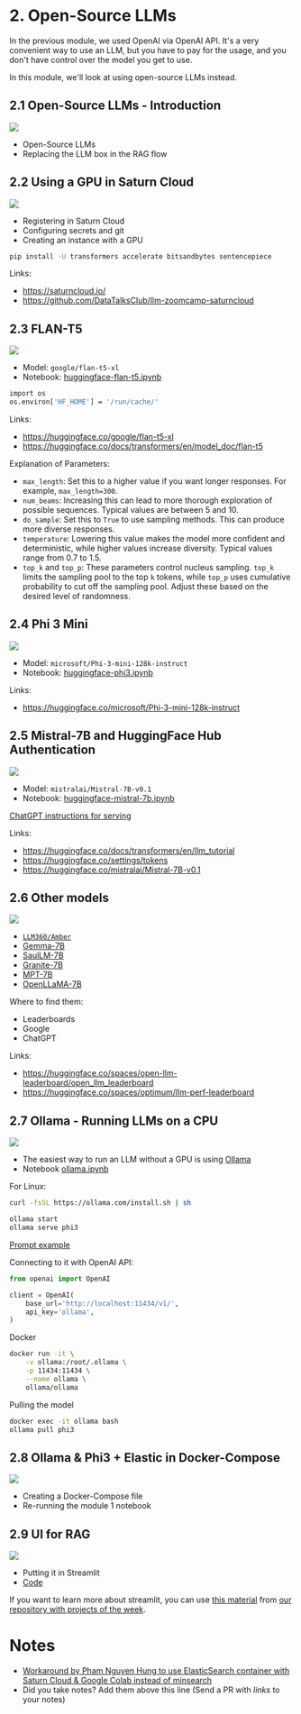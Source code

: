 # 2. Open-Source LLMs

In the previous module, we used OpenAI via OpenAI API. It's
a very convenient way to use an LLM, but you have to pay 
for the usage, and you don't have control over the 
model you get to use.

In this module, we'll look at using open-source LLMs instead.

## 2.1 Open-Source LLMs - Introduction

<a href="https://www.youtube.com/watch?v=ATchkIRsH4g&list=PL3MmuxUbc_hIB4fSqLy_0AfTjVLpgjV3R">
  <img src="https://markdown-videos-api.jorgenkh.no/youtube/ATchkIRsH4g">
</a>

* Open-Source LLMs
* Replacing the LLM box in the RAG flow

## 2.2 Using a GPU in Saturn Cloud

<a href="https://www.youtube.com/watch?v=E0cAqBWfJYY&list=PL3MmuxUbc_hIB4fSqLy_0AfTjVLpgjV3R">
  <img src="https://markdown-videos-api.jorgenkh.no/youtube/E0cAqBWfJYY">
</a>

* Registering in Saturn Cloud
* Configuring secrets and git
* Creating an instance with a GPU

```bash
pip install -U transformers accelerate bitsandbytes sentencepiece
```

Links:

* https://saturncloud.io/
* https://github.com/DataTalksClub/llm-zoomcamp-saturncloud


## 2.3 FLAN-T5

<a href="https://www.youtube.com/watch?v=a86iTyxnFE4&list=PL3MmuxUbc_hIB4fSqLy_0AfTjVLpgjV3R">
  <img src="https://markdown-videos-api.jorgenkh.no/youtube/a86iTyxnFE4">
</a>

* Model: `google/flan-t5-xl`
* Notebook: [huggingface-flan-t5.ipynb](huggingface-flan-t5.ipynb)

```bash
import os
os.environ['HF_HOME'] = '/run/cache/'
```

Links:

* https://huggingface.co/google/flan-t5-xl
* https://huggingface.co/docs/transformers/en/model_doc/flan-t5

Explanation of Parameters:

* `max_length`: Set this to a higher value if you want longer responses. For example, `max_length=300`.
* `num_beams`: Increasing this can lead to more thorough exploration of possible sequences. Typical values are between 5 and 10.
* `do_sample`: Set this to `True` to use sampling methods. This can produce more diverse responses.
* `temperature`: Lowering this value makes the model more confident and deterministic, while higher values increase diversity. Typical values range from 0.7 to 1.5.
* `top_k` and `top_p`: These parameters control nucleus sampling. `top_k` limits the sampling pool to the top `k` tokens, while `top_p` uses cumulative probability to cut off the sampling pool. Adjust these based on the desired level of randomness.


## 2.4 Phi 3 Mini

<a href="https://www.youtube.com/watch?v=8KH6AS2PqWk&list=PL3MmuxUbc_hIB4fSqLy_0AfTjVLpgjV3R">
  <img src="https://markdown-videos-api.jorgenkh.no/youtube/8KH6AS2PqWk">
</a>

* Model: `microsoft/Phi-3-mini-128k-instruct`
* Notebook: [huggingface-phi3.ipynb](huggingface-phi3.ipynb)


Links:

* https://huggingface.co/microsoft/Phi-3-mini-128k-instruct

## 2.5 Mistral-7B and HuggingFace Hub Authentication

<a href="https://www.youtube.com/watch?v=TdVEOzSoUCs&list=PL3MmuxUbc_hIB4fSqLy_0AfTjVLpgjV3R">
  <img src="https://markdown-videos-api.jorgenkh.no/youtube/TdVEOzSoUCs">
</a>

* Model: `mistralai/Mistral-7B-v0.1`
* Notebook: [huggingface-mistral-7b.ipynb](huggingface-mistral-7b.ipynb)

[ChatGPT instructions for serving](serving-hugging-face-models.md) 


Links:

* https://huggingface.co/docs/transformers/en/llm_tutorial
* https://huggingface.co/settings/tokens
* https://huggingface.co/mistralai/Mistral-7B-v0.1


## 2.6 Other models

<a href="https://www.youtube.com/watch?v=GzPV_HTmCkc&list=PL3MmuxUbc_hIB4fSqLy_0AfTjVLpgjV3R">
  <img src="https://markdown-videos-api.jorgenkh.no/youtube/GzPV_HTmCkc">
</a>

* [`LLM360/Amber`](https://huggingface.co/LLM360/Amber)
* [Gemma-7B](https://huggingface.co/blog/gemma)
* [SaulLM-7B](https://huggingface.co/papers/2403.03883) 
* [Granite-7B](https://huggingface.co/ibm-granite/granite-7b-base)
* [MPT-7B](https://huggingface.co/mosaicml/mpt-7b)
* [OpenLLaMA-7B](https://huggingface.co/openlm-research/open_llama_7b)

Where to find them:

* Leaderboards 
* Google
* ChatGPT

Links:

* https://huggingface.co/spaces/open-llm-leaderboard/open_llm_leaderboard
* https://huggingface.co/spaces/optimum/llm-perf-leaderboard


## 2.7 Ollama - Running LLMs on a CPU

<a href="https://www.youtube.com/watch?v=PVpBGs_iSjY&list=PL3MmuxUbc_hIB4fSqLy_0AfTjVLpgjV3R">
  <img src="https://markdown-videos-api.jorgenkh.no/youtube/PVpBGs_iSjY">
</a>

* The easiest way to run an LLM without a GPU is using [Ollama](https://github.com/ollama/ollama)
* Notebook [ollama.ipynb](ollama.ipynb)

For Linux:

```bash
curl -fsSL https://ollama.com/install.sh | sh

ollama start
ollama serve phi3
```

[Prompt example](prompt.md)

Connecting to it with OpenAI API:

```python
from openai import OpenAI

client = OpenAI(
    base_url='http://localhost:11434/v1/',
    api_key='ollama',
)
```

Docker

```bash
docker run -it \
    -v ollama:/root/.ollama \
    -p 11434:11434 \
    --name ollama \
    ollama/ollama
```

Pulling the model

```bash
docker exec -it ollama bash
ollama pull phi3
```


## 2.8 Ollama & Phi3 + Elastic in Docker-Compose

<a href="https://www.youtube.com/watch?v=4juoo_jk96U&list=PL3MmuxUbc_hIB4fSqLy_0AfTjVLpgjV3R">
  <img src="https://markdown-videos-api.jorgenkh.no/youtube/4juoo_jk96U">
</a>

* Creating a Docker-Compose file 
* Re-running the module 1 notebook


## 2.9 UI for RAG

<a href="https://www.youtube.com/watch?v=R6L8PZ-7bGo&list=PL3MmuxUbc_hIB4fSqLy_0AfTjVLpgjV3R">
  <img src="https://markdown-videos-api.jorgenkh.no/youtube/R6L8PZ-7bGo">
</a>

* Putting it in Streamlit
* [Code](qa_faq.py)

If you want to learn more about streamlit, you can
use [this material](https://github.com/DataTalksClub/project-of-the-week/blob/main/2022-08-14-frontend.md)
from [our repository with projects of the week](https://github.com/DataTalksClub/project-of-the-week/tree/main).

# Notes

* [Workaround by Pham Nguyen Hung to use ElasticSearch container with Saturn Cloud & Google Colab instead of minsearch](https://hung.bearblog.dev/llm-zoomcamp-zrok/)
* Did you take notes? Add them above this line (Send a PR with *links* to your notes)
